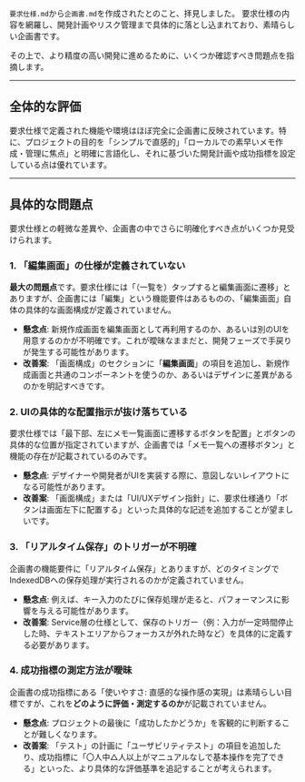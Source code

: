 `要求仕様.md`から`企画書.md`を作成されたとのこと、拝見しました。
要求仕様の内容を網羅し、開発計画やリスク管理まで具体的に落とし込まれており、素晴らしい企画書です。

その上で、より精度の高い開発に進めるために、いくつか確認すべき問題点を指摘します。

---

## 全体的な評価

要求仕様で定義された機能や環境はほぼ完全に企画書に反映されています。特に、プロジェクトの目的を「シンプルで直感的」「ローカルでの素早いメモ作成・管理に焦点」と明確に言語化し、それに基づいた開発計画や成功指標を設定している点は優れています。

---

## 具体的な問題点

要求仕様との軽微な差異や、企画書の中でさらに明確化すべき点がいくつか見受けられます。

### 1. 「編集画面」の仕様が定義されていない

**最大の問題点**です。要求仕様には「（一覧を）タップすると編集画面に遷移」とありますが、企画書には「編集」という機能要件はあるものの、「編集画面」自体の具体的な画面構成が定義されていません。

* **懸念点**: 新規作成画面を編集画面として再利用するのか、あるいは別のUIを用意するのかが不明確です。これが曖昧なままだと、開発フェーズで手戻りが発生する可能性があります。
* **改善案**: 「画面構成」のセクションに「**編集画面**」の項目を追加し、新規作成画面と共通のコンポーネントを使うのか、あるいはデザインに差異があるのかを明記すべきです。

### 2. UIの具体的な配置指示が抜け落ちている

要求仕様では「最下部、左にメモ一覧画面に遷移するボタンを配置」とボタンの具体的な位置が指定されていますが、企画書では「メモ一覧への遷移ボタン」と機能の存在が記載されているのみです。

* **懸念点**: デザイナーや開発者がUIを実装する際に、意図しないレイアウトになる可能性があります。
* **改善案**: 「画面構成」または「UI/UXデザイン指針」に、要求仕様通り「ボタンは画面左下に配置する」といった具体的な記述を追加することが望ましいです。

### 3. 「リアルタイム保存」のトリガーが不明確

企画書の機能要件に「リアルタイム保存」とありますが、どのタイミングでIndexedDBへの保存処理が実行されるのかが定義されていません。

* **懸念点**: 例えば、キー入力のたびに保存処理が走ると、パフォーマンスに影響を与える可能性があります。
* **改善案**: Service層の仕様として、保存のトリガー（例：入力が一定時間停止した時、テキストエリアからフォーカスが外れた時など）を具体的に定義する必要があります。

### 4. 成功指標の測定方法が曖昧

企画書の成功指標にある「使いやすさ: 直感的な操作感の実現」は素晴らしい目標ですが、これを**どのように評価・測定するのか**が記載されていません。

* **懸念点**: プロジェクトの最後に「成功したかどうか」を客観的に判断することが難しくなります。
* **改善案**: 「テスト」の計画に「ユーザビリティテスト」の項目を追加したり、成功指標に「〇人中△人以上がマニュアルなしで基本操作を完了できる」といった、より具体的な評価基準を追記することが考えられます。